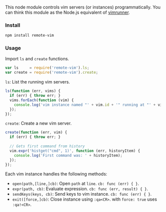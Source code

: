 This node module controls vim servers (or instances) programmatically. You can think this module as the Node.js equivalent of [vimrunner](https://github.com/AndrewRadev/vimrunner).

### Install

```sh
npm install remote-vim
```

### Usage

Import `ls` and `create` functions.

```js
var ls     = require('remote-vim').ls;
var create = require('remote-vim').create;
```

`ls`: List the running vim servers.

```js
ls(function (err, vims) {
  if (err) { throw err; }
  vims.forEach(function (vim) {
    console.log('vim instance named "' + vim.id + '" running at "' + vim.cwd '");
  });
});
```

`create`: Create a new vim server.

```js
create(function (err, vim) {
  if (err) { throw err; }
  
  // Gets first command from history
  vim.expr('histget("cmd", 1)', function (err, historyItem) {
    console.log('First command was: ' + historyItem); 
  });
});
```

Each vim instance handles the following methods:

  * `open(path,[line,]cb)`: Open `path` at `line`. `cb: func (err) { }`.
  * `expr(path, cb)`: Evaluate expression. `cb: func (err, result) { }`.
  * `sendKeys(keys, cb)`: Send keys to vim instance. `cb: func (err) { }`.
  * `exit([force,]cb)`: Close instance using `:qa<CR>`. with `force: true` uses `:qa!<CR>`.
